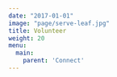 ```yaml
---
date: "2017-01-01"
image: "page/serve-leaf.jpg"
title: Volunteer
weight: 20
menu:
  main:
    parent: 'Connect'
---
```


